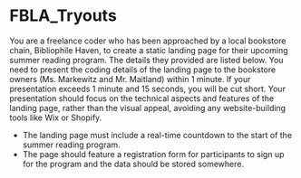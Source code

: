 # FBLA_Tryouts

You are a freelance coder who has been approached by a local bookstore chain, Bibliophile Haven, to create a static landing page for their upcoming summer reading program. The details they provided are listed below. You need to present the coding details of the landing page to the bookstore owners (Ms. Markewitz and Mr. Maitland) within 1 minute. If your presentation exceeds 1 minute and 15 seconds, you will be cut short. Your presentation should focus on the technical aspects and features of the landing page, rather than the visual appeal, avoiding any website-building tools like Wix or Shopify. 
* The landing page must include a real-time countdown to the start of the summer reading program.
* The page should feature a registration form for participants to sign up for the program and the data should be stored somewhere.

